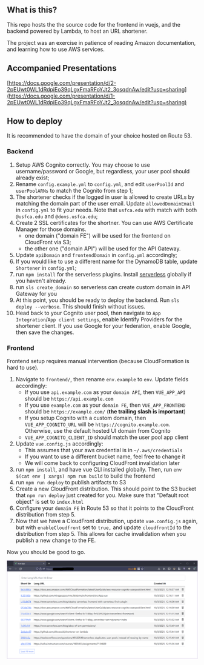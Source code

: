 ## What is this?

This repo hosts the the source code for the frontend in vuejs, and the backend powered by Lambda, to host an URL shortener.

The project was an exercise in patience of reading Amazon documentation, and learning how to use AWS services.

## Accompanied Presentations

[https://docs.google.com/presentation/d/2-2pEUwt0WL1dRdpiEo39qLgxFmaRFoYJt2_3osqdnAw/edit?usp=sharing](https://docs.google.com/presentation/d/1-2pEUwt0WL1dRdpiEo39qLgxFmaRFoYJt2_3osqdnAw/edit?usp=sharing)

## How to deploy

It is recommended to have the domain of your choice hosted on Route 53.

### Backend

1. Setup AWS Cognito correctly. You may choose to use username/password or Google, but regardless, your user pool should already exist;
2. Rename `config.example.yml` to `config.yml`, and edit `userPoolId` and `userPoolARNs` to match the Cognito from step 1;
3. The shortener checks if the logged in user is allowed to create URLs by matching the domain part of the user email. Update `allowedDomainEmail` in `config.yml` to fit your needs. Note that `usfca.edu` with match with both `@usfca.edu` and `@dons.usfca.edu`;
4. Create 2 SSL certificates for the shortner. You can use AWS Certificate Manager for those domains.
    - one domain ("domain FE") will be used for the frontend on CloudFront via S3;
    - the other one ("domain API") will be used for the API Gateway.
5. Update `apiDomain` and `frontendDomain` in `config.yml` accordingly;
6. If you would like to use a different name for the DynamoDB table, update `Shortener` in `config.yml`;
7. run `npm install` for the serverless plugins. Install [serverless](https://www.serverless.com/) globally if you haven't already.
8. run `sls create_domain` so serverless can create custom domain in API Gateway for you
9. At this point, you should be ready to deploy the backend. Run `sls deploy --verbose`. This should finish without issues.
10. Head back to your Cognito user pool, then navigate to `App Integration`/`App client settings`, enable Identify Providers for the shortener client. If you use Google for your federation, enable Google, then save the changes.

### Frontend

Frontend setup requires manual intervention (because CloudFormation is hard to use). 

1. Navigate to `frontend/`, then rename `env.example` to `env`. Update fields accordingly:
    - If you use `api.example.com` as your `domain API`, then `VUE_APP_API` should be `https://api.example.com`
    - If you use `example.com` as your `domain FE`, then `VUE_APP_FRONTEND` should be `https://example.com/` (**the trailing slash is important**)
    - If you setup Cognito with a custom domain, then `VUE_APP_COGNITO_URL` will be `https://cognito.example.com`. Otherwise, use the default hosted UI domain from Cognito
    - `VUE_APP_COGNITO_CLIENT_ID` should match the user pool app client
2. Update `vue.config.js` accordingly:
    - This assumes that your aws credential is in `~/.aws/credentials`
    - If you want to use a different bucket name, feel free to change it
    - We will come back to configuring CloudFront invalidation later
3. run `npm install`, and have vue CLI installed globally. Then, run `env $(cat env | xargs) npm run build` to build the frontend
4. run `npm run deploy` to publish artifacts to S3
5. Create a new CloudFront distribution. This should point to the S3 bucket that `npm run deploy` just created for you. Make sure that "Default root object" is set to `index.html`
6. Configure your `domain FE` in Route 53 so that it points to the CloudFront distribution from step 5.
7. Now that we have a CloudFront distribution, update `vue.config.js` again, but with `enableCloudfront` set to `true,` and update `cloudfrontId` to the distribution from step 5. This allows for cache invalidation when you publish a new change to the FE.

Now you should be good to go.

![Frontend](assets/fe.png)